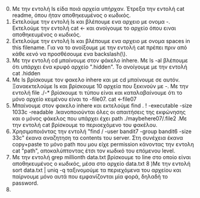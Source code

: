 0) Με την εντολή ls είδα ποιά αρχεία υπήρχαν. Έτρεξα την εντολή cat readme, όπου ήταν αποθηκευμένος ο κωδικός.
1) Εκτελούμε την εντολή ls και βλέπουμε ενα αρχειο με ονομα -. Εκτελούμε την εντολή cat <- και ανοίγουμε το αρχείο όπου ειναι αποθηκευμένος ο κωδικός.
2) Εκτελούμε την εντολή ls και βλέπουμε ενα αρχειο με ονομα spaces in this filename. Για να το ανοίξουμε με την εντολή cat πρέπει πριν από κάθε κενό να προσθέσουμε ενα backslash(\\).
3) Με την εντολή cd μπαίνουμε στον φάκελο inhere. Με ls -al βλέπουμε ότι υπάρχει ένα κρυφό αρχείο ".hidden". Το ανοίγουμε με την εντολή cat .hidden
4) Με ls βρίσκουμε τον φακελο inhere και με cd μπαίνουμε σε αυτόν. Ξαναεκτελούμε ls και βρίσκουμε 10 αρχεία που ξεκινούν με -. Με την εντολή file ./-* βρίσκουμε τι τύπου είναι και καταλαβαίνουμε ότι το μόνο αρχείο κειμένου είναι το -file07. cat <-file07
5) Μπαίνουμε στον φακελο inhere και εκτελούμε find . ! -executable -size 1033c -readable .Ικανοποιούνται όλες οι απαιτήσεις της εκφώνησης και ο μόνος φάκελος που υπάρχει έχει path ./maybehere07/.file2  .Με την εντολή cat βρίσκουμε το περιοεχόμενο του φακέλου.
6) Χρησιμοποιόντας την εντολή "find / -user bandit7 -group bandit6 -size 33c" έκανα αναζητηση τα contents του server. Στη συνέχεια έκανα copy+paste το μόνο path που μου είχε permission κάνοντας την εντολη cat "path", αποκαλύπτοντας έτσι τον κωδικό του επόμενου level. 
7) Με την εντολή grep millionth data.txt βρίσκουμε το line στο οποίο είναι αποθηκευμένος ο κωδικός, μέσα στο αρχείο data.txt
8 )Με την εντολή sort data.txt | uniq -q ταξινομούμε τα περιεχόμενα του αρχείου και παίρνουμε μόνο αυτά που εμφανίζονται μία φορά, δηλαδή το password.
9)
